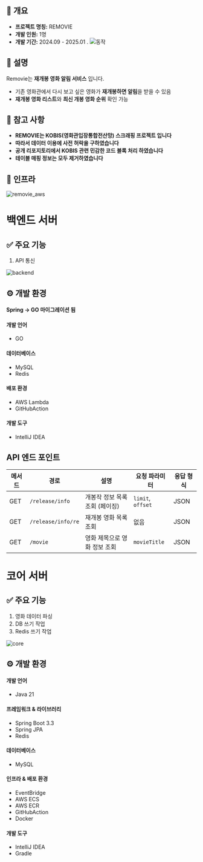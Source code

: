 
## **📌 개요**

- **프로젝트 명칭:** REMOVIE
- **개발 인원:** 1명
- **개발 기간:** 2024.09 - 2025.01
.
![동작](https://github.com/user-attachments/assets/7ecb203c-98bc-42f5-b572-4b21aabb6db3)


## **📌 설명**

Removie는 **재개봉 영화 알림 서비스** 입니다.

- 기존 영화관에서 다시 보고 싶은 영화가 **재개봉하면 알림**을 받을 수 있음
- **재개봉 영화 리스트**와 **최신 개봉 영화 순위** 확인 가능


## **📌 참고 사항**
- **REMOVIE는 KOBIS(영화관입장통합전산망) 스크래핑 프로젝트 입니다**
- **따라서 데이터 이용에 사전 허락을 구하였습니다**
- **공개 리포지토리에서 KOBIS 관련 민감한 코드 블록 처리 하였습니다**
- **테이블 매핑 정보는 모두 제거하였습니다**

## **📌 인프라**

![removie_aws](https://github.com/user-attachments/assets/8fae0b20-c427-417b-9635-66b4ab5871e8)



# 백엔드 서버

## **✅ 주요 기능**

1. API 통신

![backend](https://github.com/user-attachments/assets/047dcd5e-6809-41ee-b77b-38840af823f1)




## **⚙️ 개발 환경**

#### Spring -> GO 마이그레이션 됨
#### **개발 언어**

- GO

#### **데이터베이스**

- MySQL
- Redis

#### **배포 환경**

- AWS Lambda
- GitHubAction

#### **개발 도구**

- IntelliJ IDEA


## API 엔드 포인트

| 메서드 | 경로                 | 설명                 | 요청 파라미터           | 응답 형식 |
| --- | ------------------ | ------------------ | ----------------- | ----- |
| GET | `/release/info`    | 개봉작 정보 목록 조회 (페이징) | `limit`, `offset` | JSON  |
| GET | `/release/info/re` | 재개봉 영화 목록 조회       | 없음                | JSON  |
| GET | `/movie`           | 영화 제목으로 영화 정보 조회   | `movieTitle`      | JSON  |


# 코어 서버


## **✅ 주요 기능**

1. 영화 데이터 파싱
2. DB 쓰기 작업
3. Redis 쓰기 작업


![core](https://github.com/user-attachments/assets/a13d3532-3bb4-4104-924d-3225e81f461f)


## **⚙️ 개발 환경**

#### **개발 언어**

- Java 21

#### **프레임워크 & 라이브러리**

- Spring Boot 3.3
- Spring JPA 
- Redis

#### **데이터베이스**

- MySQL 

#### **인프라 & 배포 환경**
- EventBridge
- AWS ECS
- AWS ECR
- GitHubAction
- Docker

#### **개발 도구**

- IntelliJ IDEA
- Gradle


